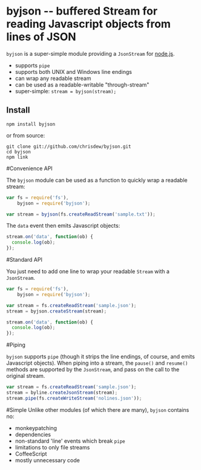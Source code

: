# byjson -- buffered Stream for reading Javascript objects from lines of JSON

`byjson` is a super-simple module providing a `JsonStream` for [node.js](http://nodejs.org/).

- supports `pipe`
- supports both UNIX and Windows line endings
- can wrap any readable stream
- can be used as a readable-writable "through-stream"
- super-simple: `stream = byjson(stream);`

## Install

    npm install byjson

or from source:

    git clone git://github.com/chrisdew/byjson.git
	cd byjson
	npm link

#Convenience API

The `byjson` module can be used as a function to quickly wrap a readable stream:

```javascript
var fs = require('fs'),
    byjson = require('byjson');

var stream = byjson(fs.createReadStream('sample.txt'));
```

The `data` event then emits Javascript objects:

```javascript
stream.on('data', function(ob) {
  console.log(ob);
});
```

#Standard API
    
You just need to add one line to wrap your readable `Stream` with a `JsonStream`.

```javascript
var fs = require('fs'),	
    byjson = require('byjson');

var stream = fs.createReadStream('sample.json');
stream = byjson.createStream(stream);

stream.on('data', function(ob) {
  console.log(ob);
});
```

#Piping

`byjson` supports `pipe` (though it strips the line endings, of course, and emits Javascript objects). When piping into a stream, the `pause()` and `resume()` 
methods are supported by the `JsonStream`, and pass on the call to the original stream.

```javascript
var stream = fs.createReadStream('sample.json');
stream = byline.createJsonStream(stream);
stream.pipe(fs.createWriteStream('nolines.json'));
```

#Simple
Unlike other modules (of which there are many), `byjson` contains no:

- monkeypatching
- dependencies
- non-standard 'line' events which break `pipe`
- limitations to only file streams
- CoffeeScript
- mostly unnecessary code
